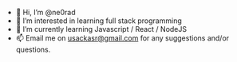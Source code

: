 - 👋 Hi, I’m @ne0rad
- 👀 I’m interested in learning full stack programming
- 🌱 I’m currently learning Javascript / React / NodeJS
- 📫 Email me on usackasr@gmail.com for any suggestions and/or questions.
